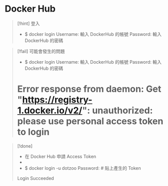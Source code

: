 # Docker Hub

>[!hint]   登入
>
>	- $ docker login
>	Username: 輸入 DockerHub 的帳號 
>	Password: 輸入 DockerHub 的密碼

>[!fail]   可能會發生的問題
>
>	- $ docker login
>	Username: 輸入 DockerHub 的帳號 
>	Password: 輸入 DockerHub 的密碼
>	
>	# Error response from daemon: Get "https://registry-1.docker.io/v2/": unauthorized: please use personal access token to login
>

> [!done] 
> 
> 	- 在 Docker Hub 申請 Access Token
> 	- 
> 	- $ docker login -u dotzoo
>	Password: # 貼上產生的 Token
>	
>	Login Succeeded

